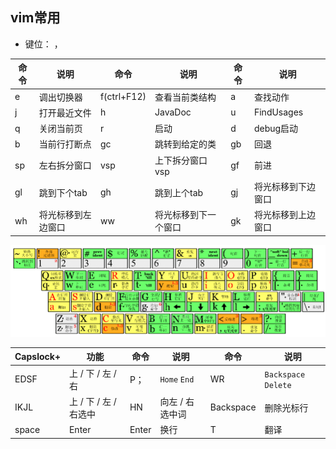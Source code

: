 ##  vim常用   

* <leader>键位： ，

| 命令       | 说明               | 命令               | 说明                 | 命令     | 说明               |
| ---------- | ------------------ | ------------------ | -------------------- | -------- | ------------------ |
| <space>e   | 调出切换器         | <space>f(ctrl+F12) | 查看当前类结构       | <space>a | 查找动作           |
| <space>j   | 打开最近文件       | <space>h           | JavaDoc              | <space>u | FindUsages         |
| <space>q   | 关闭当前页         | <space>r           | 启动                 | <space>d | debug启动          |
| <space>b   | 当前行打断点       | gc                 | 跳转到给定的类       | gb       | 回退               |
| sp         | 左右拆分窗口       | vsp                | 上下拆分窗口vsp      | gf       | 前进               |
| gl         | 跳到下个tab        | gh                 | 跳到上个tab          | gj       | 将光标移到下边窗口 |
| <leader>wh | 将光标移到左边窗口 | <leader>ww         | 将光标移到下一个窗口 | gk       | 将光标移到上边窗口 |

![](./imgs/vim缩略图.png)

| Capslock+ | 功能                  | 命令  | 说明            | 命令      | 说明                 |
| --------- | --------------------- | ----- | --------------- | --------- | -------------------- |
| EDSF      | 上 / 下 / 左 / 右     | P；   | `Home` `End`    | WR        | `Backspace` `Delete` |
| IKJL      | 上 / 下 / 左 / 右选中 | HN    | 向左 / 右选中词 | Backspace | 删除光标行           |
| space     | Enter                 | Enter | 换行            | T         | 翻译                 |

